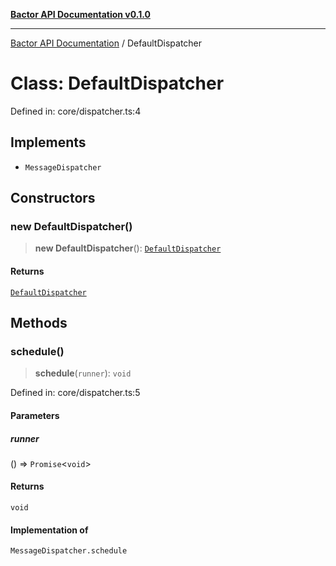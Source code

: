 [**Bactor API Documentation v0.1.0**](../README.md)

***

[Bactor API Documentation](../globals.md) / DefaultDispatcher

# Class: DefaultDispatcher

Defined in: core/dispatcher.ts:4

## Implements

- `MessageDispatcher`

## Constructors

### new DefaultDispatcher()

> **new DefaultDispatcher**(): [`DefaultDispatcher`](DefaultDispatcher.md)

#### Returns

[`DefaultDispatcher`](DefaultDispatcher.md)

## Methods

### schedule()

> **schedule**(`runner`): `void`

Defined in: core/dispatcher.ts:5

#### Parameters

##### runner

() => `Promise`\<`void`\>

#### Returns

`void`

#### Implementation of

`MessageDispatcher.schedule`
